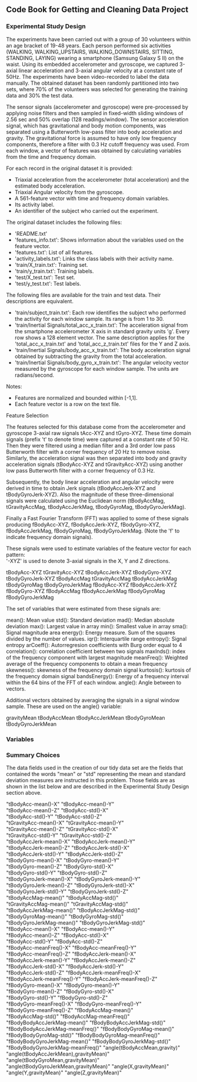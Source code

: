 ## Code Book for Getting and Cleaning Data Project

### Experimental Study Design
The experiments have been carried out with a group of 30 volunteers within an age bracket of 19-48 years. Each person performed six activities (WALKING, WALKING_UPSTAIRS, WALKING_DOWNSTAIRS, SITTING, STANDING, LAYING) wearing a smartphone (Samsung Galaxy S II) on the waist. Using its embedded accelerometer and gyroscope, we captured 3-axial linear acceleration and 3-axial angular velocity at a constant rate of 50Hz. The experiments have been video-recorded to label the data manually. The obtained dataset has been randomly partitioned into two sets, where 70% of the volunteers was selected for generating the training data and 30% the test data. 

The sensor signals (accelerometer and gyroscope) were pre-processed by applying noise filters and then sampled in fixed-width sliding windows of 2.56 sec and 50% overlap (128 readings/window). The sensor acceleration signal, which has gravitational and body motion components, was separated using a Butterworth low-pass filter into body acceleration and gravity. The gravitational force is assumed to have only low frequency components, therefore a filter with 0.3 Hz cutoff frequency was used. From each window, a vector of features was obtained by calculating variables from the time and frequency domain.

For each record in the original dataset it is provided: 
- Triaxial acceleration from the accelerometer (total acceleration) and the estimated body acceleration. 
- Triaxial Angular velocity from the gyroscope. 
- A 561-feature vector with time and frequency domain variables. 
- Its activity label. 
- An identifier of the subject who carried out the experiment.

The original dataset includes the following files:
- 'README.txt'
- 'features_info.txt': Shows information about the variables used on the feature vector.
- 'features.txt': List of all features.
- 'activity_labels.txt': Links the class labels with their activity name.
- 'train/X_train.txt': Training set.
- 'train/y_train.txt': Training labels.
- 'test/X_test.txt': Test set.
- 'test/y_test.txt': Test labels.

The following files are available for the train and test data. Their descriptions are equivalent. 
- 'train/subject_train.txt': Each row identifies the subject who performed the activity for each window sample. Its range is from 1 to 30. 
- 'train/Inertial Signals/total_acc_x_train.txt': The acceleration signal from the smartphone accelerometer X axis in standard gravity units 'g'. Every row shows a 128 element vector. The same description applies for the 'total_acc_x_train.txt' and 'total_acc_z_train.txt' files for the Y and Z axis. 
- 'train/Inertial Signals/body_acc_x_train.txt': The body acceleration signal obtained by subtracting the gravity from the total acceleration. 
- 'train/Inertial Signals/body_gyro_x_train.txt': The angular velocity vector measured by the gyroscope for each window sample. The units are radians/second. 

Notes: 
- Features are normalized and bounded within [-1,1].
- Each feature vector is a row on the text file.

Feature Selection 

The features selected for this database come from the accelerometer and gyroscope 3-axial raw signals tAcc-XYZ and tGyro-XYZ. These time domain signals (prefix 't' to denote time) were captured at a constant rate of 50 Hz. Then they were filtered using a median filter and a 3rd order low pass Butterworth filter with a corner frequency of 20 Hz to remove noise. Similarly, the acceleration signal was then separated into body and gravity acceleration signals (tBodyAcc-XYZ and tGravityAcc-XYZ) using another low pass Butterworth filter with a corner frequency of 0.3 Hz. 

Subsequently, the body linear acceleration and angular velocity were derived in time to obtain Jerk signals (tBodyAccJerk-XYZ and tBodyGyroJerk-XYZ). Also the magnitude of these three-dimensional signals were calculated using the Euclidean norm (tBodyAccMag, tGravityAccMag, tBodyAccJerkMag, tBodyGyroMag, tBodyGyroJerkMag). 

Finally a Fast Fourier Transform (FFT) was applied to some of these signals producing fBodyAcc-XYZ, fBodyAccJerk-XYZ, fBodyGyro-XYZ, fBodyAccJerkMag, fBodyGyroMag, fBodyGyroJerkMag. (Note the 'f' to indicate frequency domain signals). 

These signals were used to estimate variables of the feature vector for each pattern:  
'-XYZ' is used to denote 3-axial signals in the X, Y and Z directions.

tBodyAcc-XYZ
tGravityAcc-XYZ
tBodyAccJerk-XYZ
tBodyGyro-XYZ
tBodyGyroJerk-XYZ
tBodyAccMag
tGravityAccMag
tBodyAccJerkMag
tBodyGyroMag
tBodyGyroJerkMag
fBodyAcc-XYZ
fBodyAccJerk-XYZ
fBodyGyro-XYZ
fBodyAccMag
fBodyAccJerkMag
fBodyGyroMag
fBodyGyroJerkMag

The set of variables that were estimated from these signals are: 

mean(): Mean value
std(): Standard deviation
mad(): Median absolute deviation 
max(): Largest value in array
min(): Smallest value in array
sma(): Signal magnitude area
energy(): Energy measure. Sum of the squares divided by the number of values. 
iqr(): Interquartile range 
entropy(): Signal entropy
arCoeff(): Autorregresion coefficients with Burg order equal to 4
correlation(): correlation coefficient between two signals
maxInds(): index of the frequency component with largest magnitude
meanFreq(): Weighted average of the frequency components to obtain a mean frequency
skewness(): skewness of the frequency domain signal 
kurtosis(): kurtosis of the frequency domain signal 
bandsEnergy(): Energy of a frequency interval within the 64 bins of the FFT of each window.
angle(): Angle between to vectors.

Additional vectors obtained by averaging the signals in a signal window sample. These are used on the angle() variable:

gravityMean
tBodyAccMean
tBodyAccJerkMean
tBodyGyroMean
tBodyGyroJerkMean

### Variables

### Summary Choices

The data fields used in the creation of our tidy data set are the fields that contained the words "mean" or "std" representing the mean and standard deviation measures are instructed in this problem.  Those fields are as shown in the list below and are described in the Experimental Study Design section above.

"tBodyAcc-mean()-X"                    "tBodyAcc-mean()-Y"                   
"tBodyAcc-mean()-Z"                    "tBodyAcc-std()-X"                    
"tBodyAcc-std()-Y"                     "tBodyAcc-std()-Z"                    
"tGravityAcc-mean()-X"                 "tGravityAcc-mean()-Y"                
"tGravityAcc-mean()-Z"                 "tGravityAcc-std()-X"                 
"tGravityAcc-std()-Y"                  "tGravityAcc-std()-Z"                 
"tBodyAccJerk-mean()-X"                "tBodyAccJerk-mean()-Y"               
"tBodyAccJerk-mean()-Z"                "tBodyAccJerk-std()-X"                
"tBodyAccJerk-std()-Y"                 "tBodyAccJerk-std()-Z"                
"tBodyGyro-mean()-X"                   "tBodyGyro-mean()-Y"                  
"tBodyGyro-mean()-Z"                   "tBodyGyro-std()-X"                   
"tBodyGyro-std()-Y"                    "tBodyGyro-std()-Z"                   
"tBodyGyroJerk-mean()-X"               "tBodyGyroJerk-mean()-Y"              
"tBodyGyroJerk-mean()-Z"               "tBodyGyroJerk-std()-X"               
"tBodyGyroJerk-std()-Y"                "tBodyGyroJerk-std()-Z"               
"tBodyAccMag-mean()"                   "tBodyAccMag-std()"                   
"tGravityAccMag-mean()"                "tGravityAccMag-std()"                
"tBodyAccJerkMag-mean()"               "tBodyAccJerkMag-std()"               
"tBodyGyroMag-mean()"                  "tBodyGyroMag-std()"                  
"tBodyGyroJerkMag-mean()"              "tBodyGyroJerkMag-std()"              
"fBodyAcc-mean()-X"                    "fBodyAcc-mean()-Y"                   
"fBodyAcc-mean()-Z"                    "fBodyAcc-std()-X"                    
"fBodyAcc-std()-Y"                     "fBodyAcc-std()-Z"                    
"fBodyAcc-meanFreq()-X"                "fBodyAcc-meanFreq()-Y"               
"fBodyAcc-meanFreq()-Z"                "fBodyAccJerk-mean()-X"               
"fBodyAccJerk-mean()-Y"                "fBodyAccJerk-mean()-Z"               
"fBodyAccJerk-std()-X"                 "fBodyAccJerk-std()-Y"                
"fBodyAccJerk-std()-Z"                 "fBodyAccJerk-meanFreq()-X"           
"fBodyAccJerk-meanFreq()-Y"            "fBodyAccJerk-meanFreq()-Z"           
"fBodyGyro-mean()-X"                   "fBodyGyro-mean()-Y"                  
"fBodyGyro-mean()-Z"                   "fBodyGyro-std()-X"                   
"fBodyGyro-std()-Y"                    "fBodyGyro-std()-Z"                   
"fBodyGyro-meanFreq()-X"               "fBodyGyro-meanFreq()-Y"              
"fBodyGyro-meanFreq()-Z"               "fBodyAccMag-mean()"                  
"fBodyAccMag-std()"                    "fBodyAccMag-meanFreq()"              
"fBodyBodyAccJerkMag-mean()"           "fBodyBodyAccJerkMag-std()"           
"fBodyBodyAccJerkMag-meanFreq()"       "fBodyBodyGyroMag-mean()"             
"fBodyBodyGyroMag-std()"               "fBodyBodyGyroMag-meanFreq()"         
"fBodyBodyGyroJerkMag-mean()"          "fBodyBodyGyroJerkMag-std()"          
"fBodyBodyGyroJerkMag-meanFreq()"      "angle(tBodyAccMean,gravity)"         
"angle(tBodyAccJerkMean),gravityMean)" "angle(tBodyGyroMean,gravityMean)"    
"angle(tBodyGyroJerkMean,gravityMean)" "angle(X,gravityMean)"                
"angle(Y,gravityMean)"                 "angle(Z,gravityMean)"    
